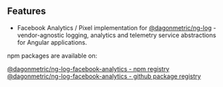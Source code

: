 ## Features

* Facebook Analytics / Pixel implementation for [@dagonmetric/ng-log](https://github.com/DagonMetric/ng-log) - vendor-agnostic logging, analytics and telemetry service abstractions for Angular applications.

npm packages are available on:

[@dagonmetric/ng-log-facebook-analytics - npm registry](https://www.npmjs.com/package/@dagonmetric/ng-log-facebook-analytics)
[@dagonmetric/ng-log-facebook-analytics - github package registry](https://github.com/DagonMetric/ng-log-facebook-analytics/packages)

